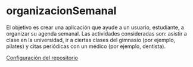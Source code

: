 # organizacionSemanal

El objetivo es crear una aplicación que ayude a un usuario, estudiante, a organizar su agenda semanal. Las actividades consideradas son: asistir a clase en la universidad, ir a ciertas clases del gimnasio (por ejemplo, pilates) y citas periódicas con un médico (por ejemplo, dentista).

[Configuración del repositorio](https://github.com/carlotiii30/organizacionSemanal/blob/Objetivo-0/configuracion.png)

